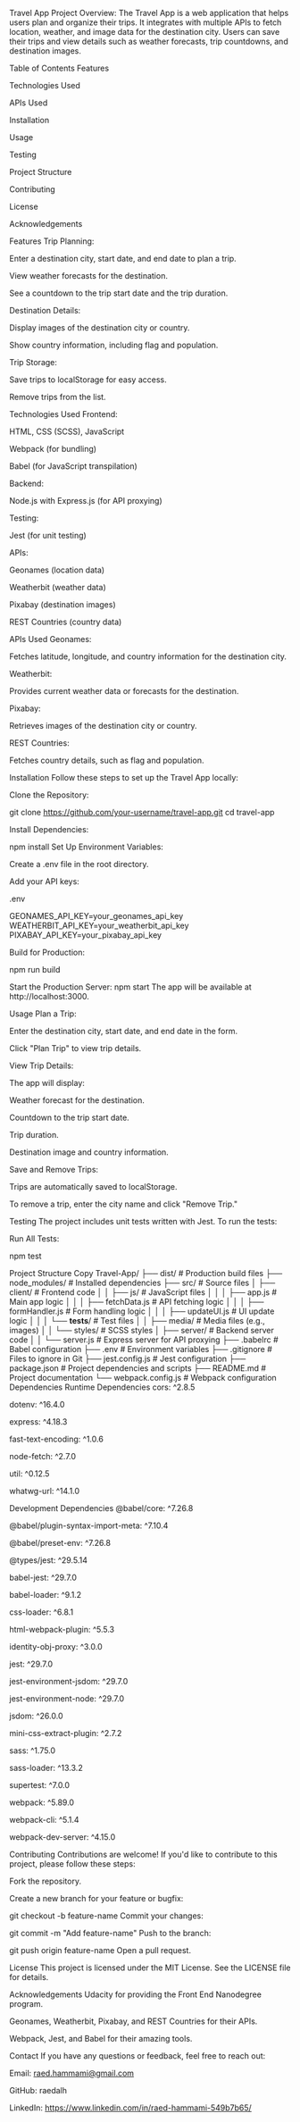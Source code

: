Travel App
Project Overview:
The Travel App is a web application that helps users plan and organize their trips. It integrates with multiple APIs to fetch location, weather, and image data for the destination city. Users can save their trips and view details such as weather forecasts, trip countdowns, and destination images.

Table of Contents
Features

Technologies Used

APIs Used

Installation

Usage

Testing

Project Structure

Contributing

License

Acknowledgements

Features
Trip Planning:

Enter a destination city, start date, and end date to plan a trip.

View weather forecasts for the destination.

See a countdown to the trip start date and the trip duration.

Destination Details:

Display images of the destination city or country.

Show country information, including flag and population.

Trip Storage:

Save trips to localStorage for easy access.

Remove trips from the list.

Technologies Used
Frontend:

HTML, CSS (SCSS), JavaScript

Webpack (for bundling)

Babel (for JavaScript transpilation)

Backend:

Node.js with Express.js (for API proxying)

Testing:

Jest (for unit testing)

APIs:

Geonames (location data)

Weatherbit (weather data)

Pixabay (destination images)

REST Countries (country data)

APIs Used
Geonames:

Fetches latitude, longitude, and country information for the destination city.

Weatherbit:

Provides current weather data or forecasts for the destination.

Pixabay:

Retrieves images of the destination city or country.

REST Countries:

Fetches country details, such as flag and population.

Installation
Follow these steps to set up the Travel App locally:

Clone the Repository:

git clone https://github.com/your-username/travel-app.git
cd travel-app

Install Dependencies:

npm install
Set Up Environment Variables:

Create a .env file in the root directory.

Add your API keys:

.env

GEONAMES_API_KEY=your_geonames_api_key
WEATHERBIT_API_KEY=your_weatherbit_api_key
PIXABAY_API_KEY=your_pixabay_api_key

Build for Production:

npm run build

Start the Production Server:
npm start
The app will be available at http://localhost:3000.

Usage
Plan a Trip:

Enter the destination city, start date, and end date in the form.

Click "Plan Trip" to view trip details.

View Trip Details:

The app will display:

Weather forecast for the destination.

Countdown to the trip start date.

Trip duration.

Destination image and country information.

Save and Remove Trips:

Trips are automatically saved to localStorage.

To remove a trip, enter the city name and click "Remove Trip."

Testing
The project includes unit tests written with Jest. To run the tests:

Run All Tests:

npm test

Project Structure
Copy
Travel-App/
├── dist/ # Production build files
├── node_modules/ # Installed dependencies
├── src/ # Source files
│ ├── client/ # Frontend code
│ │ ├── js/ # JavaScript files
│ │ │ ├── app.js # Main app logic
│ │ │ ├── fetchData.js # API fetching logic
│ │ │ ├── formHandler.js # Form handling logic
│ │ │ ├── updateUI.js # UI update logic
│ │ │ └── **tests**/ # Test files
│ │ ├── media/ # Media files (e.g., images)
│ │ └── styles/ # SCSS styles
│ ├── server/ # Backend server code
│ │ └── server.js # Express server for API proxying
├── .babelrc # Babel configuration
├── .env # Environment variables
├── .gitignore # Files to ignore in Git
├── jest.config.js # Jest configuration
├── package.json # Project dependencies and scripts
├── README.md # Project documentation
└── webpack.config.js # Webpack configuration
Dependencies
Runtime Dependencies
cors: ^2.8.5

dotenv: ^16.4.0

express: ^4.18.3

fast-text-encoding: ^1.0.6

node-fetch: ^2.7.0

util: ^0.12.5

whatwg-url: ^14.1.0

Development Dependencies
@babel/core: ^7.26.8

@babel/plugin-syntax-import-meta: ^7.10.4

@babel/preset-env: ^7.26.8

@types/jest: ^29.5.14

babel-jest: ^29.7.0

babel-loader: ^9.1.2

css-loader: ^6.8.1

html-webpack-plugin: ^5.5.3

identity-obj-proxy: ^3.0.0

jest: ^29.7.0

jest-environment-jsdom: ^29.7.0

jest-environment-node: ^29.7.0

jsdom: ^26.0.0

mini-css-extract-plugin: ^2.7.2

sass: ^1.75.0

sass-loader: ^13.3.2

supertest: ^7.0.0

webpack: ^5.89.0

webpack-cli: ^5.1.4

webpack-dev-server: ^4.15.0

Contributing
Contributions are welcome! If you'd like to contribute to this project, please follow these steps:

Fork the repository.

Create a new branch for your feature or bugfix:

git checkout -b feature-name
Commit your changes:

git commit -m "Add feature-name"
Push to the branch:

git push origin feature-name
Open a pull request.

License
This project is licensed under the MIT License. See the LICENSE file for details.

Acknowledgements
Udacity for providing the Front End Nanodegree program.

Geonames, Weatherbit, Pixabay, and REST Countries for their APIs.

Webpack, Jest, and Babel for their amazing tools.

Contact
If you have any questions or feedback, feel free to reach out:

Email: raed.hammami@gmail.com

GitHub: raedalh

LinkedIn: https://www.linkedin.com/in/raed-hammami-549b7b65/
